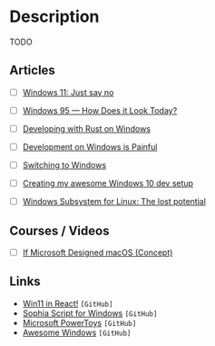 # Description

TODO


## Articles

- [ ] [Windows 11: Just say no](https://www.computerworld.com/article/3633630/windows-11-just-say-no.html)
- [ ] [Windows 95 — How Does it Look Today?](https://dmitryelj.medium.com/windows-95-how-does-it-look-today-feda837922d9)
- [ ] [Developing with Rust on Windows](https://docs.microsoft.com/en-us/windows/dev-environment/rust/)
- [ ] [Development on Windows is Painful](https://christine.website/blog/windows-pain-2021-03-03)
- [ ] [Switching to Windows](http://ignorethecode.net/blog/2021/02/02/switching_to_windows/)
- [ ] [Creating my awesome Windows 10 dev setup](https://chimerical.ca/posts/creating-my-awesome-windows-10-dev-setup)
- [ ] [Windows Subsystem for Linux: The lost potential](https://jmmv.dev/2020/11/wsl-lost-potential.html)


## Courses / Videos

- [ ] [If Microsoft Designed macOS (Concept)](https://youtu.be/OtwHJwP-juo)


## Links

- [Win11 in React!](https://github.com/blueedgetechno/win11React) `[GitHub]`
- [Sophia Script for Windows](https://github.com/farag2/Sophia-Script-for-Windows) `[GitHub]`
- [Microsoft PowerToys](https://github.com/microsoft/PowerToys) `[GitHub]`
- [Awesome Windows](https://github.com/Awesome-Windows/Awesome) `[GitHub]`
